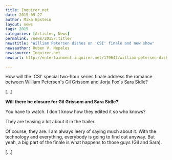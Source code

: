 ```yaml
---
title: Inquirer.net
date: 2015-09-27
author: Mika Epstein
layout: news
tags: 2015
categories: [Articles, News]
permalink: /news/2015/:title/
newstitle: "William Petersen dishes on 'CSI' finale and new show"
newsauthor: Ruben V. Nepales  
newssource: Inquirer.net  
newsurl: http://entertainment.inquirer.net/179642/william-petersen-dishes-on-csi-finale-and-new-show  

---
```


How will the 'CSI' special two-hour series finale address the romance between William Petersen's Gil Grissom and Jorja Fox's Sara Sidle?

[...]

**Will there be closure for Gil Grissom and Sara Sidle?**

You have to watch. I don't know how they edited it so who knows?

They are teasing a lot about it in the trailer.

Of course, they are. I am always leery of saying much about it. With the technology and everything, everybody is going to find out anyway. But yeah, a big part of the finale is what happens to those guys (Gil and Sara).

[...]  
